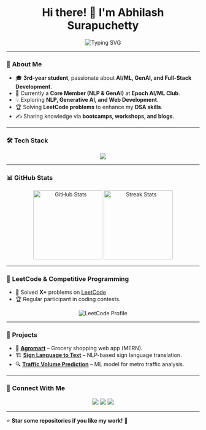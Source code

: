 <h1 align="center">Hi there! 👋 I'm Abhilash Surapuchetty</h1>

<p align="center">
  <img src="https://readme-typing-svg.demolab.com?font=Fira+Code&weight=500&size=22&pause=1000&color=F7F7F7&center=true&width=600&lines=AI+%7C+ML+%7C+MERN+Stack+Developer;Passionate+about+Open+Source;LeetCode+Enthusiast+%7C+Problem+Solver;Building+Cool+Projects+with+Code" alt="Typing SVG" />
</p>

---

### 🚀 **About Me**
- 🎓 **3rd-year student**, passionate about **AI/ML, GenAI, and Full-Stack Development**.
- 🔭 Currently a **Core Member (NLP & GenAI)** at **Epoch AI/ML Club**.
- 💡 Exploring **NLP, Generative AI, and Web Development**.
- 🏆 Solving **LeetCode problems** to enhance my **DSA skills**.
- ✍️ Sharing knowledge via **bootcamps, workshops, and blogs**.

---

### 🛠️ **Tech Stack**
<p align="center">
  <img src="https://skillicons.dev/icons?i=python,tensorflow,pytorch,numpy,pandas,js,react,nodejs,express,mongodb,html,css,git,github,vscode" />
</p>

---

### 📊 **GitHub Stats**
<p align="center">
  <img src="https://github-readme-stats.vercel.app/api?username=AbhilashSurapuchetty&show_icons=true&theme=radical&hide=stars" alt="GitHub Stats" height="180px"/>
  <img src="https://github-readme-streak-stats.herokuapp.com/?user=alash0849&theme=radical" alt="Streak Stats" height="180px"/>
</p>

---

### 🌟 **LeetCode & Competitive Programming**
- 🏅 Solved **X+** problems on [LeetCode](https://leetcode.com/u/alash0849/)
- 🏆 Regular participant in coding contests.

<p align="center">
  <img src="https://leetcard.jacoblin.cool/alash0849?theme=dark&font=Source%20Code%20Pro&ext=contest" alt="LeetCode Profile">
</p>

---

### 📂 **Projects**
- 🚀 **[Agromart](https://github.com/alash0849/agromart)** – Grocery shopping web app (MERN).
- 🏗 **[Sign Language to Text](https://github.com/alash0849/sign-language-nlp)** – NLP-based sign language translation.
- 🔍 **[Traffic Volume Prediction](https://github.com/alash0849/traffic-prediction)** – ML model for metro traffic analysis.

---

### 🔗 **Connect With Me**
<p align="center">
  <a href="www.linkedin.com/in/abhilash-surapuchetty-baa0a4267"><img src="https://img.shields.io/badge/LinkedIn-blue?style=for-the-badge&logo=linkedin&logoColor=white" /></a>
  <a href="https://github.com/AbhilashSurapuchetty"><img src="https://img.shields.io/badge/GitHub-000?style=for-the-badge&logo=github&logoColor=white" /></a>
  <a href="mailto:alash0849@gmail.com"><img src="https://img.shields.io/badge/Email-red?style=for-the-badge&logo=gmail&logoColor=white" /></a>
</p>

---

⭐ **Star some repositories if you like my work!** 🚀

